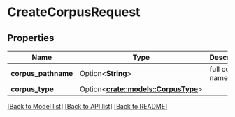 # CreateCorpusRequest

## Properties

Name | Type | Description | Notes
------------ | ------------- | ------------- | -------------
**corpus_pathname** | Option<**String**> | full corpus name | [optional]
**corpus_type** | Option<[**crate::models::CorpusType**](CorpusType.md)> |  | [optional]

[[Back to Model list]](../README.md#documentation-for-models) [[Back to API list]](../README.md#documentation-for-api-endpoints) [[Back to README]](../README.md)


